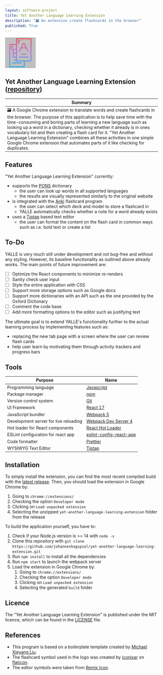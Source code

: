 ```yaml
---
layout: software-project
title: Yet Another Language Learning Extension
description: "🗃️ An extension create flashcards in the browser"
published: True
---
```


<img src="/assets/software-projects/yet-another-language-learning-extension/github_logo.png" alt="Yet Another Language Learning Extension Logo" width="20%"/>

## Yet Another Language Learning Extension ([repository](https://github.com/johanneshagspiel/yet-another-language-learning-extension))

| Summary  |
| -------------------------------------------------- |
| 🗃️ A Google Chrome extension to translate words and create flashcards in the browser. The purpose of this application is to help save time with the time-consuming and boring parts of learning a new language such as looking up a word in a dictionary, checking whether it already is in ones vocabulary list and then creating a flash card for it. "Yet Another Language Learning Extension" combines all these activities in one simple Google Chrome extension that automates parts of it like checking for duplicates. |

## Features  

"Yet Another Language Learning Extension" currently:
- supports the [PONS](https://en.pons.com/) dictionary
  - the user can look up words in all supported languages
  - the results are visually represented similarly to the original website
- is integrated with the [Anki](https://apps.ankiweb.net/) flashcard program
  - the user can select which deck and model to store a flashcard in
  - YALLE automatically checks whether a note for a word already exists
- uses a [Tiptap](https://tiptap.dev/) based text editor
  - the user can format the content on the flash card in common ways such as i.e. bold text or create a list

## To-Do

YALLE is very much still under development and not bug-free and without any styling. However, its baseline functionality as outlined above already works. The main points of future improvement are: 

- [ ] Optimize the React components to minimize re-renders
- [ ] Sanity check user input
- [ ] Style the entire application with CSS 
- [ ] Support more storage options such as Google docs
- [ ] Support more dictionaries with an API such as the one provided by the Oxford Dictionary
- [ ] Comment the code base
- [ ] Add more formatting options to the editor such as justifying text

The ultimate goal is to extend YALLE's functionality further to the actual learning process by implementing features such as:
- replacing the new tab page with a screen where the user can review flash cards 
- help user learn by motivating them through activity trackers and progress bars 

## Tools

| Purpose                               | Name                                                                            |
|---------------------------------------|---------------------------------------------------------------------------------|
| Programming language                  | [Javascript](https://nodejs.org/en/)                                            |
| Package manager                       | [npm](https://www.npmjs.com/)                                                   |
| Version control system                | [Git](https://git-scm.com/)                                                     |  
| UI Framework                          | [React 17](https://reactjs.org)                                                 | 
| JavaScript bundler                    | [Webpack 5](https://webpack.js.org/)                                            |
| Development server for live reloading | [Webpack Dev Server 4](https://webpack.js.org/configuration/dev-server/)        | 
| Hot loader for React components       | [React Hot Loader](https://github.com/gaearon/react-hot-loader)                 |
| ESLint configuration for react app    | [eslint-config-react-app](https://www.npmjs.com/package/eslint-config-react-app) |
 | Code formatter                        | [Prettier](https://prettier.io/)                                                |
| WYSIWYG Text Editor |[Tiptap](https://tiptap.dev/)                                                    |

## Installation

To simply install the extension, you can find the most recent compiled build with the [latest release](https://github.com/johanneshagspiel/yet-another-language-learning-extension/releases/). Then, you should load the extension in Google Chrome by:
1. Going to `chrome://extensions/`
2. Checking the option `Developer mode`
3. Clicking on `Load unpacked extension`
4. Selecting the unzipped `yet-another-language-learning-extension` folder from the release

To build the application yourself, you have to:

1. Check if your Node.js version is >= 14 with `node -v`
2. Clone this repository with `git clone https://github.com/johanneshagspiel/yet-another-language-learning-extension.git`
3. Run `npm install` to install all the dependencies
4. Run `npm start` to launch the webpack server
5. Load the extension in Google Chrome by:
   1. Going to `chrome://extensions/`
   2. Checking the option `Developer mode`
   3. Clicking on `Load unpacked extension`
   4. Selecting the generated `build` folder

## Licence

The "Yet Another Language Learning Extension" is published under the MIT licence, which can be found in the [LICENSE](LICENSE) file. 

## References

- This program is based on a boilerplate template created by [Michael Xieyang Liu](https://github.com/lxieyang/chrome-extension-boilerplate-react).
- The flashcard symbol used in the logo was created by [iconixar](https://www.flaticon.com/de/autoren/iconixar) on [flaticon](https://www.flaticon.com/free-icons/flashcard).
- The editor symbols were taken from [Remix Icon](https://remixicon.com/).